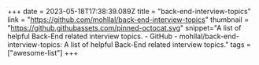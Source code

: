 +++
date = 2023-05-18T17:38:39.089Z
title = "back-end-interview-topics"
link = "https://github.com/mohllal/back-end-interview-topics"
thumbnail = "https://github.githubassets.com/pinned-octocat.svg"
snippet="A list of helpful Back-End related interview topics. - GitHub - mohllal/back-end-interview-topics: A list of helpful Back-End related interview topics."
tags = ["awesome-list"]
+++
